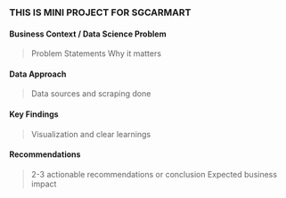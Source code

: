 ### THIS IS MINI PROJECT FOR SGCARMART

#### Business Context / Data Science Problem
> Problem Statements
> Why it matters

#### Data Approach
> Data sources and scraping done

#### Key Findings
> Visualization and clear learnings

#### Recommendations
> 2-3 actionable recommendations or conclusion
> Expected business impact


